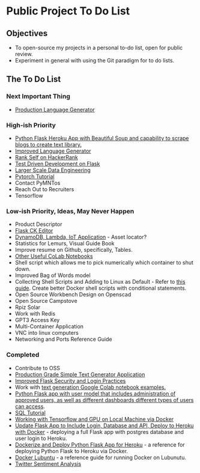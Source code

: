 # Public Project To Do List

## Objectives

* To open-source my projects in a personal to-do list, open for public review.
* Experiment in general with using the Git paradigm for to do lists.

## The To Do List

### Next Important Thing

* [Production Language Generator](https://github.com/pwdel/productionlanguagegenerator)

### High-ish Priority

* [Python Flask Heroku App with Beautiful Soup and capability to scrape blogs to create text library.](https://github.com/pwdel/webscrape)
* [Improved Language Generator](https://github.com/pwdel/improvedlanguagegenerator)
* [Rank Self on HackerRank](https://www.hackerrank.com/)
* [Test Driven Development on Flask](https://github.com/pwdel/unittestflask)
* [Larger Scale Data Engineering](https://github.com/pwdel/dataengineering)
* [Pytorch Tutorial](https://pytorch.org/tutorials/beginner/nn_tutorial.html)
* Contact PyMNTos
* Reach Out to Recruiters
* Tensorflow



### Low-ish Priority, Ideas, May Never Happen

* Product Descriptor
* [Flask CK Editor](https://github.com/greyli/flask-ckeditor)
* [DynamoDB, Lambda, IoT Application]() - Asset locator?
* Statistics for Lemurs, Visual Guide Book
* Improve resume on Github, specifically, Tables.
* [Other Useful CoLab Notebooks](https://devminator.com/forums/topic/list-of-natural-language-processing-nlp-google-colab-notebooks/)
* Shell script which allows me to pick numerically which container to shut down.
* Improved Bag of Words model
* Collecting Shell Scripts and Adding to Linux as Default - Refer to [this guide](https://www.tecmint.com/write-custom-shell-functions-and-libraries-in-linux/).  Create better Docker shell scripts with conditional statements.
* Open Source Workbench Design on Openscad
* Open Source Campstove
* Rpiz Solar
* Work with Redis
* GPT3 Access Key
* Multi-Container Application
* VNC into linux computers
* Networking and Ports Reference Guide

### Completed

* Contribute to OSS
* [Production Grade Simple Text Generator Application](https://github.com/pwdel/srcflask)
* [Improved Flask Security and Login Practices](https://github.com/pwdel/flasksecurity)
* Work with [text generation Google Colab notebook examples.](https://github.com/pwdel/textgeneratornotes)
* [Python Flask app with user model that includes administration of approved users, as well as different dashboards different types of users can access](https://github.com/pwdel/userlevelmodelsflask).
* [SQL Tutorial](https://github.com/pwdel/sqltutorial)
* [Working with Tensorflow and GPU on Local Machine via Docker](https://github.com/pwdel/nvidialubuntutensorflow)
* [Update Flask App to Include Login, Database and API, Deploy to Heroku with Docker](https://github.com/pwdel/postgresloginapiherokudockerflask) - deploying a full Flask app with postgres database and user login to Heroku.
* [Dockerize and Deploy Python Flask App for Heroku](https://github.com/pwdel/herokudockerflask) - a reference for deploying Python Flask to Heroku via Docker.
* [Docker Lubuntu](https://github.com/pwdel/dockerlubuntu) - a reference guide for running Docker on Lubunutu.
* [Twitter Sentiment Analysis](https://github.com/pwdel/appletwittersentiment/blob/main/readmesections/WordEmbeddings.md)
